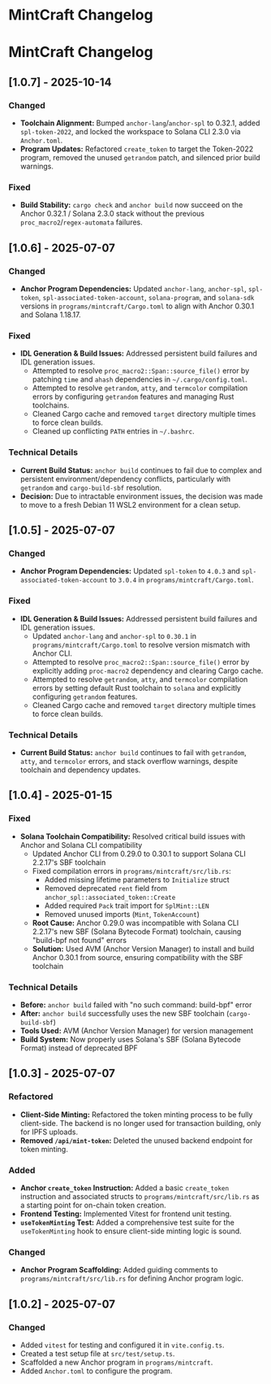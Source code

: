 # MintCraft Changelog

# MintCraft Changelog

## [1.0.7] - 2025-10-14

### Changed

- **Toolchain Alignment:** Bumped `anchor-lang`/`anchor-spl` to 0.32.1, added `spl-token-2022`, and locked the workspace to Solana CLI 2.3.0 via `Anchor.toml`.
- **Program Updates:** Refactored `create_token` to target the Token-2022 program, removed the unused `getrandom` patch, and silenced prior build warnings.

### Fixed

- **Build Stability:** `cargo check` and `anchor build` now succeed on the Anchor 0.32.1 / Solana 2.3.0 stack without the previous `proc_macro2`/`regex-automata` failures.

## [1.0.6] - 2025-07-07

### Changed

- **Anchor Program Dependencies:** Updated `anchor-lang`, `anchor-spl`, `spl-token`, `spl-associated-token-account`, `solana-program`, and `solana-sdk` versions in `programs/mintcraft/Cargo.toml` to align with Anchor 0.30.1 and Solana 1.18.17.

### Fixed

- **IDL Generation & Build Issues:** Addressed persistent build failures and IDL generation issues.
  - Attempted to resolve `proc_macro2::Span::source_file()` error by patching `time` and `ahash` dependencies in `~/.cargo/config.toml`.
  - Attempted to resolve `getrandom`, `atty`, and `termcolor` compilation errors by configuring `getrandom` features and managing Rust toolchains.
  - Cleaned Cargo cache and removed `target` directory multiple times to force clean builds.
  - Cleaned up conflicting `PATH` entries in `~/.bashrc`.

### Technical Details

- **Current Build Status:** `anchor build` continues to fail due to complex and persistent environment/dependency conflicts, particularly with `getrandom` and `cargo-build-sbf` resolution.
- **Decision:** Due to intractable environment issues, the decision was made to move to a fresh Debian 11 WSL2 environment for a clean setup.

## [1.0.5] - 2025-07-07

### Changed

- **Anchor Program Dependencies:** Updated `spl-token` to `4.0.3` and `spl-associated-token-account` to `3.0.4` in `programs/mintcraft/Cargo.toml`.

### Fixed

- **IDL Generation & Build Issues:** Addressed persistent build failures and IDL generation issues.
  - Updated `anchor-lang` and `anchor-spl` to `0.30.1` in `programs/mintcraft/Cargo.toml` to resolve version mismatch with Anchor CLI.
  - Attempted to resolve `proc_macro2::Span::source_file()` error by explicitly adding `proc-macro2` dependency and clearing Cargo cache.
  - Attempted to resolve `getrandom`, `atty`, and `termcolor` compilation errors by setting default Rust toolchain to `solana` and explicitly configuring `getrandom` features.
  - Cleaned Cargo cache and removed `target` directory multiple times to force clean builds.

### Technical Details

- **Current Build Status:** `anchor build` continues to fail with `getrandom`, `atty`, and `termcolor` errors, and stack overflow warnings, despite toolchain and dependency updates.

## [1.0.4] - 2025-01-15

### Fixed

- **Solana Toolchain Compatibility:** Resolved critical build issues with Anchor and Solana CLI compatibility
  - Updated Anchor CLI from 0.29.0 to 0.30.1 to support Solana CLI 2.2.17's SBF toolchain
  - Fixed compilation errors in `programs/mintcraft/src/lib.rs`:
    - Added missing lifetime parameters to `Initialize` struct
    - Removed deprecated `rent` field from `anchor_spl::associated_token::Create`
    - Added required `Pack` trait import for `SplMint::LEN`
    - Removed unused imports (`Mint`, `TokenAccount`)
  - **Root Cause:** Anchor 0.29.0 was incompatible with Solana CLI 2.2.17's new SBF (Solana Bytecode Format) toolchain, causing "build-bpf not found" errors
  - **Solution:** Used AVM (Anchor Version Manager) to install and build Anchor 0.30.1 from source, ensuring compatibility with the SBF toolchain

### Technical Details

- **Before:** `anchor build` failed with "no such command: build-bpf" error
- **After:** `anchor build` successfully uses the new SBF toolchain (`cargo-build-sbf`)
- **Tools Used:** AVM (Anchor Version Manager) for version management
- **Build System:** Now properly uses Solana's SBF (Solana Bytecode Format) instead of deprecated BPF

## [1.0.3] - 2025-07-07

### Refactored

- **Client-Side Minting:** Refactored the token minting process to be fully client-side. The backend is no longer used for transaction building, only for IPFS uploads.
- **Removed `/api/mint-token`:** Deleted the unused backend endpoint for token minting.

### Added

- **Anchor `create_token` Instruction:** Added a basic `create_token` instruction and associated structs to `programs/mintcraft/src/lib.rs` as a starting point for on-chain token creation.
- **Frontend Testing:** Implemented Vitest for frontend unit testing.
- **`useTokenMinting` Test:** Added a comprehensive test suite for the `useTokenMinting` hook to ensure client-side minting logic is sound.

### Changed

- **Anchor Program Scaffolding:** Added guiding comments to `programs/mintcraft/src/lib.rs` for defining Anchor program logic.

## [1.0.2] - 2025-07-07

### Changed

- Added `vitest` for testing and configured it in `vite.config.ts`.
- Created a test setup file at `src/test/setup.ts`.
- Scaffolded a new Anchor program in `programs/mintcraft`.
- Added `Anchor.toml` to configure the program.

